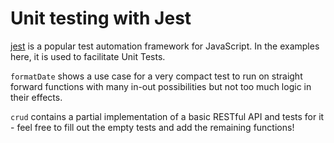 # Unit testing with Jest

[jest](https://jestjs.io/) is a popular test automation framework for JavaScript. In the examples here, it is used to facilitate Unit Tests.

`formatDate` shows a use case for a very compact test to run on straight forward functions with many in-out possibilities but not too much logic in their effects.

`crud` contains a partial implementation of a basic RESTful API and tests for it - feel free to fill out the empty tests and add the remaining functions!
